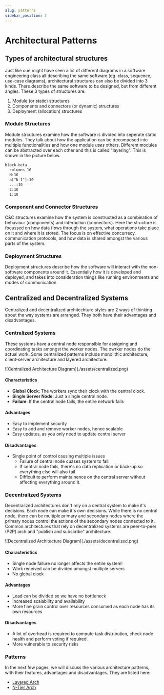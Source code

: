 ```yaml
---
slug: patterns
sidebar_position: 3
---
```


# Architectural Patterns

## Types of architectural structures

Just like one might have seen a lot of different diagrams in a software engineering class all describing the same software (eg. class, sequence, use-case diagrams), architectural structures can also be divided into 3 kinds. There describe the same software to be designed, but from different angles. These 3 types of structures are:

1. Module (or static) structures
2. Components and connectors (or dynamic) structures
3. Deployment (allocation) structures

### Module Structures

Module strcutures examine how the software is divided into seperate static modules. They talk about how the application can be decomposed into multiple functionalities and how one module _uses_ others. Different modules can be abstracted over each other and this is called "layering". This is shown in the picture below.

```mermaid
block-beta
  columns 10
  N:10
  a["N-1"]:10
  ...:10
  2:10
  1:10
```

### Component and Connector Structures

C&C structures examine how the system is constructed as a combination of behaviour (components) and interaction (connectors). Here the structure is focussed on how data flows through the system, what operations take place on it and where it is stored. The focus is on effective concurrecy, communication protocols, and how data is shared amongst the various parts of the system.

### Deployment Structures

Deployment structures describe how the software will interact with the non-software components around it. Essentially how it is developed and deployed, and takes into consideration things like running environments and modes of communication.

## Centralized and Decentralized Systems

Centralized and decentralized architechture styles are 2 ways of thinking about the way systems are arranged. They both have their advantages and disadvantages.

### Centralized Systems

These systems have a central node responsible for assigning and coordinating tasks amongst the worker nodes. The owrker nodes do the actual work. Some centralized patterns include monolithic architecture, client-server architecture and layered architecture.

<div style={{display: "flex", width:"100%", justifyContent: "center"}}>
<div style={{display: "flex", width:"50%", justifyContent: "center"}}>
![Centralized Architecture Diagram](./assets/centralized.png)
</div>
</div>

#### Characteristics

- **Global Clock**: The workers sync their clock with the central clock.
- **Single Server Node**: Just a single central node.
- **Failure**: If the central node fails, the entire network fails

#### Advantages

- Easy to implement security
- Easy to add and remove worker nodes, hence scalable
- Easy updates, as you only need to update central server

#### Disadvantages

- Single point of control causing multiple issues
  - Failure of central node cuases system to fail
  - If central node fails, there's no data replication or back-up so everything else will also fail
  - Difficult to perform maintainence on the central server without affecting everything around it.

### Decentralized Systems

Decentralized architectures don't rely on a central system to make it's decisions. Each node can make it's own decisions. While there is no central node, there can be multiple primary and secondary nodes where the primary nodes control the actions of the secondary nodes connected to it. Common architectures that rely on decentralized systems are peer-to-peer (P2P) arch and "publish and subscribe" architecture.

<div style={{display: "flex", width:"100%", justifyContent: "center"}}>
<div style={{display: "flex", width:"50%", justifyContent: "center"}}>
![Decentralized Architecture Diagram](./assets/decentralized.png)
</div>
</div>

#### Characteristics

- Single node failure no longer affects the entire system!
- Work received can be divided amongst multiple servers
- No global clock

#### Advantages

- Load can be divided so we have no bottleneck
- Increased scalability and availability
- More fine grain control over resources consumed as each node has its own resources

#### Disadvantages

- A lot of overhead is required to compute task distribution, check node health and perform voting if required.
- More vulnerable to security risks

### Patterns

In the next few pages, we will discuss the various architecture patterns, with their features, advantages and disadvantages.
They are listed here:

- [Layered Arch](./layered.md)
- [N-Tier Arch](./n-tier.md)
